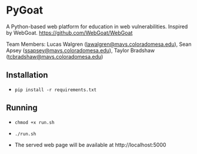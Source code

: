 # PyGoat
A Python-based web platform for education in web vulnerabilities. Inspired by WebGoat. https://github.com/WebGoat/WebGoat

Team Members: Lucas Walgren (lawalgren@mavs.coloradomesa.edu), Sean Apsey (ssapsey@mavs.coloradomesa.edu), Taylor Bradshaw (tcbradshaw@mavs.coloradomesa.edu)

## Installation

* `pip install -r requirements.txt`

## Running

* `chmod +x run.sh`

* `./run.sh`

* The served web page will be available at http://localhost:5000
